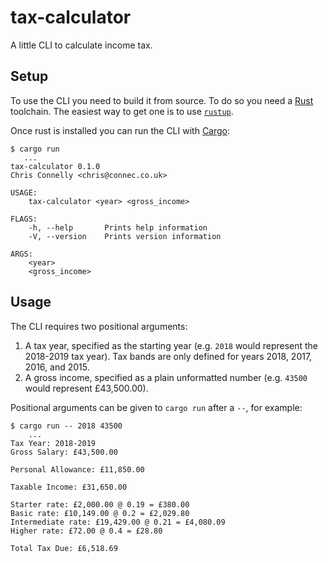 # tax-calculator

A little CLI to calculate income tax.

[clap]: https://clap.rs/

## Setup

To use the CLI you need to build it from source. To do so you need a [Rust] toolchain. The easiest
way to get one is to use [`rustup`].

Once rust is installed you can run the CLI with [Cargo]:

```
$ cargo run
   ...
tax-calculator 0.1.0
Chris Connelly <chris@connec.co.uk>

USAGE:
    tax-calculator <year> <gross_income>

FLAGS:
    -h, --help       Prints help information
    -V, --version    Prints version information

ARGS:
    <year>
    <gross_income>
```

[Rust]: https://www.rust-lang.org/
[`rustup`]: https://rustup.rs
[Cargo]: https://doc.rust-lang.org/cargo/

## Usage

The CLI requires two positional arguments:

1. A tax year, specified as the starting year (e.g. `2018` would represent the 2018-2019 tax year).
   Tax bands are only defined for years 2018, 2017, 2016, and 2015.
2. A gross income, specified as a plain unformatted number (e.g. `43500` would represent
   £43,500.00).

Positional arguments can be given to `cargo run` after a `--`, for example:

```
$ cargo run -- 2018 43500
    ...
Tax Year: 2018-2019
Gross Salary: £43,500.00

Personal Allowance: £11,850.00

Taxable Income: £31,650.00

Starter rate: £2,000.00 @ 0.19 = £380.00
Basic rate: £10,149.00 @ 0.2 = £2,029.80
Intermediate rate: £19,429.00 @ 0.21 = £4,080.09
Higher rate: £72.00 @ 0.4 = £28.80

Total Tax Due: £6,518.69
```
